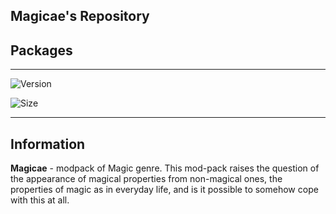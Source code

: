 ## Magicae's Repository

## Packages

** **

![Version](https://img.shields.io/github/v/release/Avandelta/Magicae?color=Yellow&include_prereleases&label=Release&style=for-the-badge)

![Size](https://img.shields.io/github/repo-size/Avandelta/Magicae?color=Orange&label=Size&style=for-the-badge)

** **

## Information

**Magicae** - modpack of Magic genre. This mod-pack raises the question of the appearance of magical properties from non-magical ones, the properties of magic as in everyday life, and is it possible to somehow cope with this at all.
